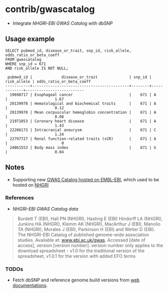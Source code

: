 # contrib/gwascatalog

- Integrate *NHGRI-EBI GWAS Catalog* with dbSNP


## Usage example

```
SELECT pubmed_id, disease_or_trait, snp_id, risk_allele, odds_ratio_or_beta_coeff
FROM gwascatalog
WHERE snp_id = 671
AND risk_allele IS NOT NULL;

 pubmed_id |             disease_or_trait              | snp_id | risk_allele | odds_ratio_or_beta_coeff
-----------+-------------------------------------------+--------+-------------+--------------------------
  19698717 | Esophageal cancer                         |    671 | A           |                     1.67
  20139978 | Hematological and biochemical traits      |    671 | A           |                     0.12
  20139978 | Mean corpuscular hemoglobin concentration |    671 | A           |                     0.08
  21971053 | Coronary heart disease                    |    671 | A           |                     1.43
  22286173 | Intracranial aneurysm                     |    671 | C           |                     1.24
  22797727 | Renal function-related traits (sCR)       |    671 | A           |                        0
  24861553 | Body mass index                           |    671 | G           |                     0.04
```


## Notes

- Supporting new [GWAS Catalog hosted on EMBL-EBI](http://www.ebi.ac.uk/gwas), which used to be hosted on [NHGRI](https://www.genome.gov/26525384)

### References

- *NHGRI-EBI GWAS Catalog data*

> Burdett T (EBI), Hall PN (NHGRI), Hasting E (EBI) Hindorff LA (NHGRI), Junkins HA (NHGRI), Klemm AK (NHGRI), MacArthur J (EBI), Manolio TA (NHGRI), Morales J (EBI), Parkinson H (EBI) and Welter D (EBI).
> The NHGRI-EBI Catalog of published genome-wide association studies.
> Available at: www.ebi.ac.uk/gwas. Accessed [date of access], version [version number].
> version number only applies to the download spreadsheet - v1.0 for the traditional version of the spreadsheet, v1.0.1 for the version with added EFO terms


### TODOs

- Fetch dbSNP and reference genome build versions from [web documentations](http://www.ebi.ac.uk/gwas/docs/fileheaders).
